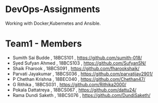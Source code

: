 # DevOps-Assignments

Working with Docker,Kubernetes and Ansible.

# Team1 - Members

* Sumith Sai Budde , 18BCS101 , https://github.com/sumith-018/
* Syed Sufyan Ahmed , 18BCS103 , https://github.com/SufyanSN/
* Shaik Fharook , 18BCS091 , https://github.com/fharookshaik/
* Parvati Jayakumar , 18BCS036 , https://github.com/parvatijay2901/
* P Chethan Krishna	, 18BEC040 ,	https://github.com/Chethan47/
* G Rithika ,	18BCS031 , https://github.com/Rithika2000/
* Pokala Dattatreya ,	18BCS067 ,	https://github.com/dattu24/
* Rama Dundi Saketh ,	18BCS076 ,	https://github.com/DundiSaketh/

